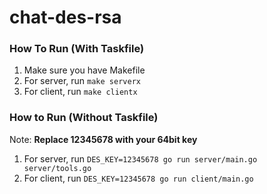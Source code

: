 # chat-des-rsa

### How To Run (With Taskfile)

1. Make sure you have Makefile
2. For server, run `make serverx`
3. For client, run `make clientx`

### How to Run (Without Taskfile)

Note: **Replace 12345678 with your 64bit key**

1. For server, run `DES_KEY=12345678 go run server/main.go server/tools.go`
2. For client, run `DES_KEY=12345678 go run client/main.go`